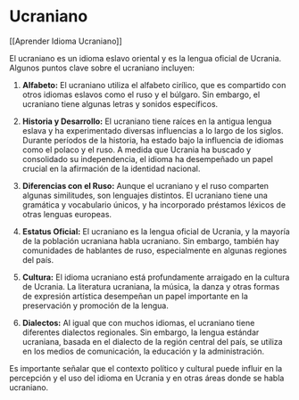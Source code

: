 # Ucraniano

[[Aprender Idioma Ucraniano]]

El ucraniano es un idioma eslavo oriental y es la lengua oficial de Ucrania. Algunos puntos clave sobre el ucraniano incluyen:

1. **Alfabeto:** El ucraniano utiliza el alfabeto cirílico, que es compartido con otros idiomas eslavos como el ruso y el búlgaro. Sin embargo, el ucraniano tiene algunas letras y sonidos específicos.
    
2. **Historia y Desarrollo:** El ucraniano tiene raíces en la antigua lengua eslava y ha experimentado diversas influencias a lo largo de los siglos. Durante períodos de la historia, ha estado bajo la influencia de idiomas como el polaco y el ruso. A medida que Ucrania ha buscado y consolidado su independencia, el idioma ha desempeñado un papel crucial en la afirmación de la identidad nacional.
    
3. **Diferencias con el Ruso:** Aunque el ucraniano y el ruso comparten algunas similitudes, son lenguajes distintos. El ucraniano tiene una gramática y vocabulario únicos, y ha incorporado préstamos léxicos de otras lenguas europeas.
    
4. **Estatus Oficial:** El ucraniano es la lengua oficial de Ucrania, y la mayoría de la población ucraniana habla ucraniano. Sin embargo, también hay comunidades de hablantes de ruso, especialmente en algunas regiones del país.
    
5. **Cultura:** El idioma ucraniano está profundamente arraigado en la cultura de Ucrania. La literatura ucraniana, la música, la danza y otras formas de expresión artística desempeñan un papel importante en la preservación y promoción de la lengua.
    
6. **Dialectos:** Al igual que con muchos idiomas, el ucraniano tiene diferentes dialectos regionales. Sin embargo, la lengua estándar ucraniana, basada en el dialecto de la región central del país, se utiliza en los medios de comunicación, la educación y la administración.
    

Es importante señalar que el contexto político y cultural puede influir en la percepción y el uso del idioma en Ucrania y en otras áreas donde se habla ucraniano.
